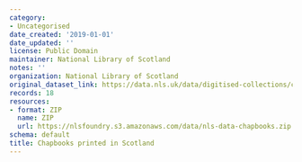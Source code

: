 ```yaml
---
category:
- Uncategorised
date_created: '2019-01-01'
date_updated: ''
license: Public Domain
maintainer: National Library of Scotland
notes: ''
organization: National Library of Scotland
original_dataset_link: https://data.nls.uk/data/digitised-collections/chapbooks-printed-in-scotland/
records: 18
resources:
- format: ZIP
  name: ZIP
  url: https://nlsfoundry.s3.amazonaws.com/data/nls-data-chapbooks.zip
schema: default
title: Chapbooks printed in Scotland
---
```

